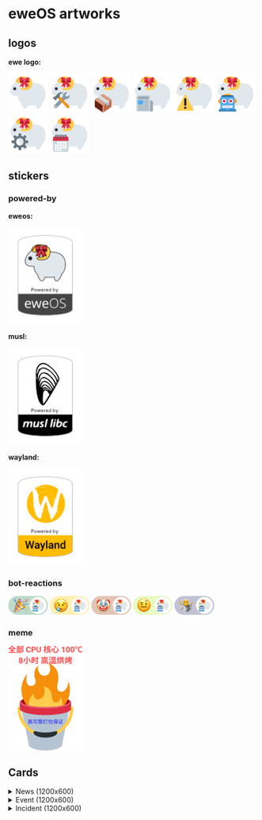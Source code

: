 # eweOS artworks

## logos

**ewe logo:**

<img src="https://github.com/eweOS/artwork/raw/master/logo/svg/logo.svg" width="80"/> <img src="https://github.com/eweOS/artwork/raw/master/logo/svg/build-logo.svg" width="80"/> <img src="https://github.com/eweOS/artwork/raw/master/logo/svg/package-logo.svg" width="80"/> <img src="https://github.com/eweOS/artwork/raw/master/logo/svg/news-logo.svg" width="80"/> <img src="https://github.com/eweOS/artwork/raw/master/logo/svg/alert-logo.svg" width="80"/> <img src="https://github.com/eweOS/artwork/raw/master/logo/svg/bot-logo.svg" width="80"/> <img src="https://github.com/eweOS/artwork/raw/master/logo/svg/gear-logo.svg" width="80"/> <img src="https://github.com/eweOS/artwork/raw/master/logo/svg/calendar-logo.svg" width="80"/>


## stickers

### powered-by

**eweos:**

<img src="https://github.com/eweOS/artwork/raw/master/stickers/powered-by/eweos/svg/poweredby_clip.svg" width="150"/>

**musl:**

<img src="https://github.com/eweOS/artwork/raw/master/stickers/powered-by/musl/svg/poweredby_musl_clip.svg" width="150"/>

**wayland:**

<img src="https://github.com/eweOS/artwork/raw/master/stickers/powered-by/wayland/svg/poweredby_wayland_clip.svg" width="150"/>

### bot-reactions

<img src="https://github.com/eweOS/artwork/raw/master/stickers/bot-reactions/svg/success.svg" width="80"/> <img src="https://github.com/eweOS/artwork/raw/master/stickers/bot-reactions/svg/failed.svg" width="80"/> <img src="https://github.com/eweOS/artwork/raw/master/stickers/bot-reactions/svg/denied.svg" width="80"/> <img src="https://github.com/eweOS/artwork/raw/master/stickers/bot-reactions/svg/invalid.svg" width="80"/> <img src="https://github.com/eweOS/artwork/raw/master/stickers/bot-reactions/svg/notfound.svg" width="80"/>

### meme

<img src="https://github.com/eweOS/artwork/raw/master/stickers/meme/fire.svg" width="150"/>

## Cards

<details>
  <summary>News (1200x600)</summary>

<img src="https://github.com/eweOS/artwork/raw/master/cards/news-1200x600.png" width="1200"/>

</details>

<details>
  <summary>Event (1200x600)</summary>

<img src="https://github.com/eweOS/artwork/raw/master/cards/event-1200x600.png" width="1200"/>

</details>

<details>
  <summary>Incident (1200x600)</summary>

<img src="https://github.com/eweOS/artwork/raw/master/cards/incident-1200x600.png" width="1200"/>

</details>